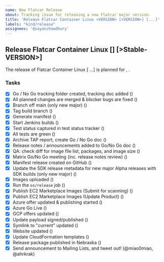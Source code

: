 ```yaml
---
name: New Flatcar Release
about: Tracking issue for releasing a new Flatcar major version.
title: 'Release Flatcar Container Linux <VERSION> [<VERSION>] [...]'
labels: "kind/release"
assignees: '@sayanchowdhury'
---
```


## Release Flatcar Container Linux <Alpha-VERSION> [<Beta-VERSION>] [>Stable-VERSION>]
  
The release of Flatcar Container Linux <VERSION> [<VERSION> ...] is planned for <MONTH> <DAY>, <YEAR>. 

### Tasks
- [x] Go / No Go tracking folder created, tracking doc added ()
- [x] All planned changes are merged & blocker bugs are fixed ()
- [x] Branch off main (only new major) ()
- [x] Tag build branch ()
- [x] Generate manifest ()
- [x] Start Jenkins builds ()
- [x] Test status captured in test status tracker ()
- [x] All tests are green ()
- [x] Archive TAP report, create Go / No Go doc ()
- [x] Release notes / announcements added to Go/No Go doc ()
- [x] QA: check diff for image file list, packages, and image size ()
- [x] Matrix Go/No Go meeting (inc. release notes review) ()
- [x] Manifest release created on GitHub ()
- [x] Update the SDK release metadata for new major Alpha releases with SDK builds (only new major) ()
- [x] Images uploaded ()
- [x] Run the `os/release` job ()
- [x] Publish EC2 Marketplace Images (Submit for scanning) ()
- [x] Publish EC2 Marketplace Images (Update Product) ()
- [x] Azure offer updated & publishing started ()
- [x] Azure Go Live ()
- [x] GCP offers updated ()
- [x] Update payload signed/published ()
- [x] Symlink to "current" updated ()
- [x] Website updated ()
- [x] Update CloudFormation templates ()
- [x] Release package published in Nebraska ()
- [x] Send announcement to Mailing Lists, and tweet out! (@miao0miao, @ahrkrak)
